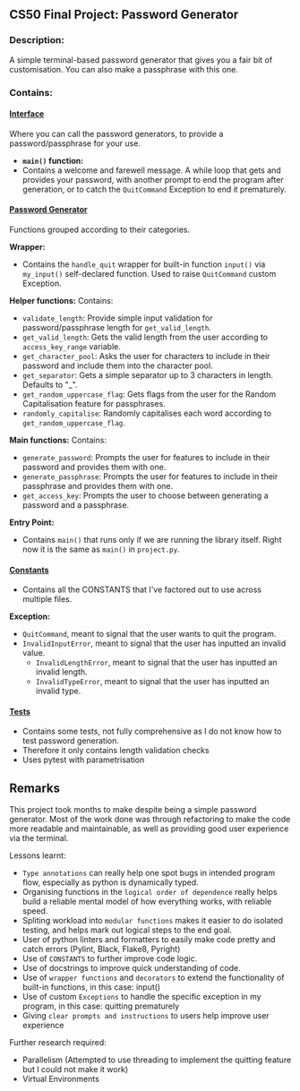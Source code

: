## CS50 Final Project: Password Generator

### Description:
A simple terminal-based password generator that gives you a fair bit of customisation. You can also make a passphrase with this one.

### Contains:
#### [**Interface**](project.py)
Where you can call the password generators, to provide a password/passphrase for your use.

- **`main()` function:**
- Contains a welcome and farewell message. A while loop that gets and provides your password, with another prompt to end the program after generation, or to catch the `QuitCommand` Exception to end it prematurely.

#### [**Password Generator**](password_generation.py)
Functions grouped according to their categories.

**Wrapper:**
- Contains the `handle_quit` wrapper for built-in function `input()` via `my_input()` self-declared function. Used to raise `QuitCommand` custom Exception.

**Helper functions:**
Contains:
- `validate_length`: Provide simple input validation for password/passphrase length for `get_valid_length`.
- `get_valid_length`: Gets the valid length from the user according to `access_key_range` variable.
- `get_character_pool`: Asks the user for characters to include in their password and include them into the character pool.
- `get_separator`: Gets a simple separator up to 3 characters in length. Defaults to "_".
- `get_random_uppercase_flag`: Gets flags from the user for the Random Capitalisation feature for passphrases.
- `randomly_capitalise`: Randomly capitalises each word according to `get_random_uppercase_flag`.

**Main functions:**
Contains:
- `generate_password`: Prompts the user for features to include in their password and provides them with one.
- `generate_passphrase`: Prompts the user for features to include in their passphrase and provides them with one.
- `get_access_key`: Prompts the user to choose between generating a password and a passphrase.

**Entry Point:**
- Contains `main()` that runs only if we are running the library itself. Right now it is the same as `main()` in `project.py`.

#### [**Constants**](constants.py)
- Contains all the CONSTANTS that I've factored out to use across multiple files.

**Exception:**
- `QuitCommand`, meant to signal that the user wants to quit the program.
- `InvalidInputError`, meant to signal that the user has inputted an invalid value.
    - `InvalidLengthError`, meant to signal that the user has inputted an invalid length.
    - `InvalidTypeError`, meant to signal that the user has inputted an invalid type.

#### [**Tests**](test_password_generation.py)
- Contains some tests, not fully comprehensive as I do not know how to test password generation.
- Therefore it only contains length validation checks
- Uses pytest with parametrisation

## Remarks
This project took months to make despite being a simple password generator. Most of the work done was through refactoring to make the code more readable and maintainable, as well as providing good user experience via the terminal.

Lessons learnt:
- `Type annotations` can really help one spot bugs in intended program flow, especially as python is dynamically typed.
- Organising functions in the `logical order of dependence` really helps build a reliable mental model of how everything works, with reliable speed.
- Spliting workload into `modular functions` makes it easier to do isolated testing, and helps mark out logical steps to the end goal.
- User of python linters and formatters to easily make code pretty and catch errors (Pylint, Black, Flake8, Pyright)
- Use of `CONSTANTS` to further improve code logic.
- Use of docstrings to improve quick understanding of code.
- Use of `wrapper functions` and `decorators` to extend the functionality of built-in functions, in this case: input()
- Use of custom `Exceptions` to handle the specific exception in my program, in this case: quitting prematurely
- Giving `clear prompts and instructions` to users help improve user experience

Further research required:
- Parallelism  (Attempted to use threading to implement the quitting feature but I could not make it work)
- Virtual Environments